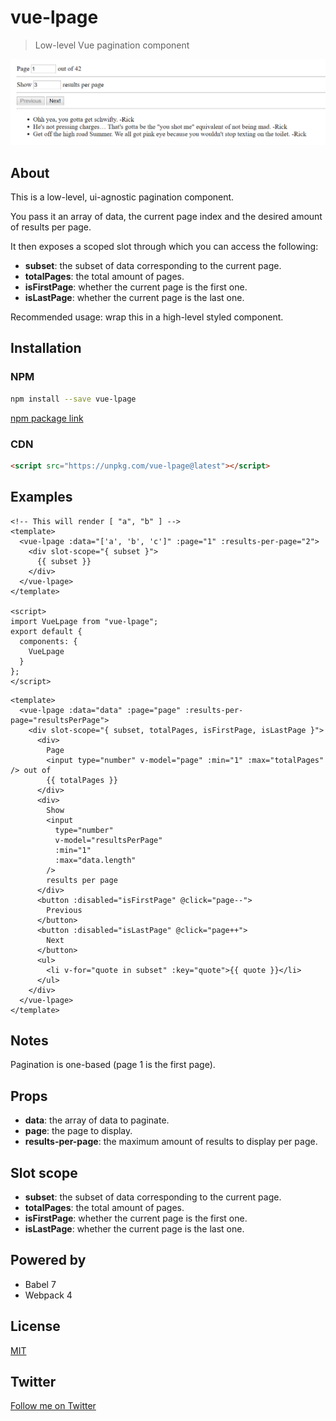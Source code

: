 # vue-lpage

> Low-level Vue pagination component

![screenshot](./screenshot.png)

## About

This is a low-level, ui-agnostic pagination component.

You pass it an array of data, the current page index and the desired amount of results per page.

It then exposes a scoped slot through which you can access the following:

- **subset**: the subset of data corresponding to the current page.
- **totalPages**: the total amount of pages.
- **isFirstPage**: whether the current page is the first one.
- **isLastPage**: whether the current page is the last one.

Recommended usage: wrap this in a high-level styled component.

## Installation

### NPM

```bash
npm install --save vue-lpage
```

[npm package link](https://www.npmjs.com/package/vue-lpage)

### CDN

```html
<script src="https://unpkg.com/vue-lpage@latest"></script>
```

## Examples

```vue
<!-- This will render [ "a", "b" ] -->
<template>
  <vue-lpage :data="['a', 'b', 'c']" :page="1" :results-per-page="2">
    <div slot-scope="{ subset }">
      {{ subset }}
    </div>
  </vue-lpage>
</template>

<script>
import VueLpage from "vue-lpage";
export default {
  components: {
    VueLpage
  }
};
</script>
```

```vue
<template>
  <vue-lpage :data="data" :page="page" :results-per-page="resultsPerPage">
    <div slot-scope="{ subset, totalPages, isFirstPage, isLastPage }">
      <div>
        Page
        <input type="number" v-model="page" :min="1" :max="totalPages" /> out of
        {{ totalPages }}
      </div>
      <div>
        Show
        <input
          type="number"
          v-model="resultsPerPage"
          :min="1"
          :max="data.length"
        />
        results per page
      </div>
      <button :disabled="isFirstPage" @click="page--">
        Previous
      </button>
      <button :disabled="isLastPage" @click="page++">
        Next
      </button>
      <ul>
        <li v-for="quote in subset" :key="quote">{{ quote }}</li>
      </ul>
    </div>
  </vue-lpage>
</template>
```

## Notes

Pagination is one-based (page 1 is the first page).

## Props

- **data**: the array of data to paginate.
- **page**: the page to display.
- **results-per-page**: the maximum amount of results to display per page.

## Slot scope

- **subset**: the subset of data corresponding to the current page.
- **totalPages**: the total amount of pages.
- **isFirstPage**: whether the current page is the first one.
- **isLastPage**: whether the current page is the last one.

## Powered by

- Babel 7
- Webpack 4

## License

[MIT](http://opensource.org/licenses/MIT)

## Twitter

[Follow me on Twitter](https://twitter.com/KrolsBjorn)
